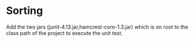 # Sorting

Add the two jars (junit-4.13.jar,hamcrest-core-1.3.jar) which is on root to the class path of the project to execute the unit test. 